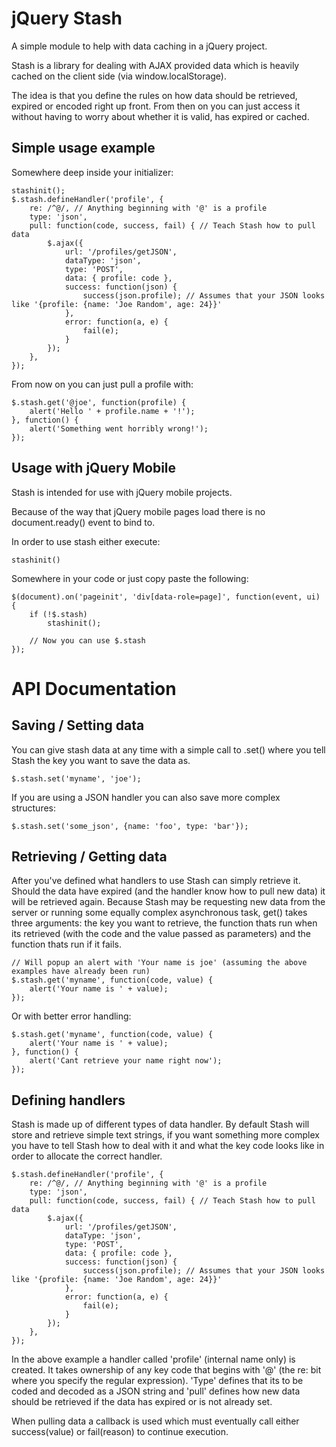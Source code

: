jQuery Stash
============
A simple module to help with data caching in a jQuery project.

Stash is a library for dealing with AJAX provided data which is heavily cached on the client side (via window.localStorage).

The idea is that you define the rules on how data should be retrieved, expired or encoded right up front. From then on you can just access it without having to worry about whether it is valid, has expired or cached.


Simple usage example
--------------------
Somewhere deep inside your initializer:

	stashinit();
	$.stash.defineHandler('profile', {
		re: /^@/, // Anything beginning with '@' is a profile
		type: 'json',
		pull: function(code, success, fail) { // Teach Stash how to pull data
			$.ajax({
				url: '/profiles/getJSON',
				dataType: 'json',
				type: 'POST',
				data: { profile: code },
				success: function(json) {
					success(json.profile); // Assumes that your JSON looks like '{profile: {name: 'Joe Random', age: 24}}'
				},
				error: function(a, e) {
					fail(e);
				}
			});
		},
	});

From now on you can just pull a profile with:

	$.stash.get('@joe', function(profile) {
		alert('Hello ' + profile.name + '!');
	}, function() {
		alert('Something went horribly wrong!');
	});


Usage with jQuery Mobile
------------------------
Stash is intended for use with jQuery mobile projects.

Because of the way that jQuery mobile pages load there is no document.ready() event to bind to.

In order to use stash either execute:

	stashinit()

Somewhere in your code or just copy paste the following:

	$(document).on('pageinit', 'div[data-role=page]', function(event, ui) {
		if (!$.stash)
			stashinit();

		// Now you can use $.stash
	});


API Documentation
=================

Saving / Setting data
---------------------
You can give stash data at any time with a simple call to .set() where you tell Stash the key you want to save the data as.

	$.stash.set('myname', 'joe');

If you are using a JSON handler you can also save more complex structures:

	$.stash.set('some_json', {name: 'foo', type: 'bar'});


Retrieving / Getting data
-------------------------
After you've defined what handlers to use Stash can simply retrieve it. Should the data have expired (and the handler know how to pull new data) it will be retrieved again.
Because Stash may be requesting new data from the server or running some equally complex asynchronous task, get() takes three arguments: the key you want to retrieve, the function thats run when its retrieved (with the code and the value passed as parameters) and the function thats run if it fails.

	// Will popup an alert with 'Your name is joe' (assuming the above examples have already been run)
	$.stash.get('myname', function(code, value) {
		alert('Your name is ' + value);
	});

Or with better error handling:

	$.stash.get('myname', function(code, value) {
		alert('Your name is ' + value);
	}, function() {
		alert('Cant retrieve your name right now');
	});


Defining handlers
-----------------
Stash is made up of different types of data handler. By default Stash will store and retrieve simple text strings, if you want something more complex you have to tell Stash how to deal with it and what the key code looks like in order to allocate the correct handler.

	$.stash.defineHandler('profile', {
		re: /^@/, // Anything beginning with '@' is a profile
		type: 'json',
		pull: function(code, success, fail) { // Teach Stash how to pull data
			$.ajax({
				url: '/profiles/getJSON',
				dataType: 'json',
				type: 'POST',
				data: { profile: code },
				success: function(json) {
					success(json.profile); // Assumes that your JSON looks like '{profile: {name: 'Joe Random', age: 24}}'
				},
				error: function(a, e) {
					fail(e);
				}
			});
		},
	});

In the above example a handler called 'profile' (internal name only) is created. It takes ownership of any key code that begins with '@' (the re: bit where you specify the regular expression). 'Type' defines that its to be coded and decoded as a JSON string and 'pull' defines how new data should be retrieved if the data has expired or is not already set.

When pulling data a callback is used which must eventually call either success(value) or fail(reason) to continue execution.
